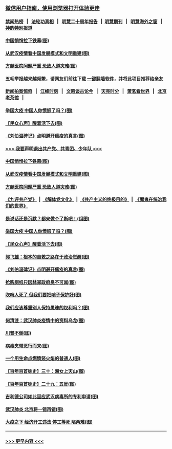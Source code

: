 ### [微信用户指南，使用浏览器打开体验更佳](https://github.com/gfw-breaker/banned-news1/blob/master/indexes/wechat-guide.md?t=0)
#### [禁闻热榜](热点新闻.md?t=0)  &nbsp;&nbsp;|&nbsp;&nbsp; [法轮功真相](https://github.com/gfw-breaker/truth/blob/master/README.md?t=0) &nbsp;&nbsp;|&nbsp;&nbsp; [明慧二十周年报告](https://github.com/gfw-breaker/mh-reports/blob/master/README.md?t=0) &nbsp;&nbsp;|&nbsp;&nbsp;[明慧期刊](https://github.com/gfw-breaker/mh-qikan) &nbsp;&nbsp;|&nbsp;&nbsp; [明慧海外之窗](https://github.com/gfw-breaker/mh-news/blob/master/README.md?t=0) &nbsp;&nbsp;|&nbsp;&nbsp; [神韵特别报道](https://github.com/gfw-breaker/mh-news/blob/master/shenyun.md?t=0)
#### [中国悄悄拉下铁幕(图)](../pages/p4/922451.md?t=02091555) 
#### [从武汉疫情看中国发展模式和文明重建(图)](../pages/p4/922447.md?t=02091555) 
#### [方舱医院问题严重 恐致人道灾难(图)](../pages/p4/922441.md?t=02091555) 
#### 五毛举报越来越频繁，请网友们前往下载 [一键翻墙软件](https://github.com/gfw-breaker/ssr-accounts)，并将此项目推荐给亲友
#### [新闻拍案惊奇](https://github.com/gfw-breaker/banned-news1/blob/master/pages/link4.md) &nbsp;&nbsp;|&nbsp;&nbsp; [江峰时刻](https://github.com/gfw-breaker/banned-news1/blob/master/pages/link4.md) &nbsp;&nbsp;|&nbsp;&nbsp; [文昭谈古论今](https://github.com/gfw-breaker/banned-news1/blob/master/pages/link4.md) &nbsp;&nbsp;|&nbsp;&nbsp; [天亮时分](https://github.com/gfw-breaker/banned-news1/blob/master/pages/link4.md) &nbsp;&nbsp;|&nbsp;&nbsp; [萧茗看世界](https://github.com/gfw-breaker/banned-news1/blob/master/pages/link4.md) &nbsp;&nbsp;|&nbsp;&nbsp; [北京老茶馆](https://github.com/gfw-breaker/banned-news1/blob/master/pages/link4.md) &nbsp;&nbsp;|&nbsp;&nbsp; 
#### [举国大疫 中国人你愤怒了吗？(图)](../pages/p4/922428.md?t=02091555) 
#### [【民众心声】醒着活下去(图)](../pages/p4/922042.md?t=02091555) 
#### [《刘伯温碑记》点明避开瘟疫的真言(图)](../pages/p4/922344.md?t=02091555) 
#### [>>> 我要声明退出共产党、共青团、少年队 <<<](https://github.com/begood0513/goodnews/blob/master/quit/letter.md) 
#### [中国悄悄拉下铁幕(图)](../pages/p4/922451.md?t=02091555) 
#### [从武汉疫情看中国发展模式和文明重建(图)](../pages/p4/922447.md?t=02091555) 
#### [方舱医院问题严重 恐致人道灾难(图)](../pages/p4/922441.md?t=02091555) 
#### [《九评共产党》](https://github.com/begood0513/9ping.md/blob/master/README.md) &nbsp;|&nbsp; [《解体党文化》](../../../../jtdwh.md/blob/master/README.md)  &nbsp;|&nbsp; [《共产主义的终极目的》](../../../../gczydzjmd.md/blob/master/README.md) &nbsp;|&nbsp; [《魔鬼在统治我们的世界》](../../../../mgztzwmdsj.md/blob/master/README.md) 
#### [是说话还是沉默？都来做个了断吧！(组图)](../pages/p4/922444.md?t=02091555) 
#### [举国大疫 中国人你愤怒了吗？(图)](../pages/p4/922428.md?t=02091555) 
#### [【民众心声】醒着活下去(图)](../pages/p4/922042.md?t=02091555) 
#### [郭飞雄：根本的自救之路在于政治觉醒(图)](../pages/p4/922435.md?t=02091555) 
#### [《刘伯温碑记》点明避开瘟疫的真言(图)](../pages/p4/922344.md?t=02091555) 
#### [抢购厕纸只因林郑政府臭不可闻(图)](../pages/p4/922342.md?t=02091555) 
#### [吹哨人死了 但我们要把哨子保护好(图)](../pages/p4/922341.md?t=02091555) 
#### [我们应该尊重别人保持愚昧的权利吗？(图)](../pages/p4/922340.md?t=02091555) 
#### [何清涟：武汉肺炎疫情中的资料乌龙(图)](../pages/p4/922336.md?t=02091555) 
#### [川普不倒(图)](../pages/p4/922213.md?t=02091555) 
#### [病毒夹带恶行而来(图)](../pages/p4/922335.md?t=02091555) 
#### [一个用生命点燃愤怒火焰的普通人(图)](../pages/p4/922337.md?t=02091555) 
#### [【百年百首咏史】三十：湘女上天山(图)](../pages/p4/922323.md?t=02091555) 
#### [【百年百首咏史】二十九：五反(图)](../pages/p4/922316.md?t=02091555) 
#### [吉利德公司如此回应武汉病毒所的专利申请(图)](../pages/p4/922230.md?t=02091555) 
#### [武汉肺炎 北京将一错再错(图)](../pages/p4/922222.md?t=02091555) 
#### [大疫之下 经济开工违法 停工等死 陷两难(图)](../pages/p4/922217.md?t=02091555) 

----
#### [ >>> 更早内容 <<< ](../indexes/p4-earlier.md)
